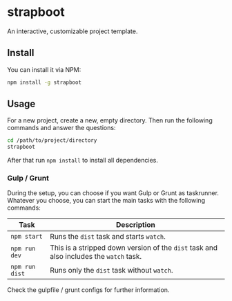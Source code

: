 # strapboot
An interactive, customizable project template.

## Install
You can install it via NPM:

```bash
npm install -g strapboot
```

## Usage
For a new project, create a new, empty directory.
Then run the following commands and answer the questions:

```bash
cd /path/to/project/directory
strapboot
```

After that run `npm install` to install all dependencies.

### Gulp / Grunt
During the setup, you can choose if you want Gulp or Grunt as taskrunner. Whatever you choose, you can start the main tasks with the following commands:

| Task | Description |
| ---- | ----------  |
| `npm start` | Runs the `dist` task and starts `watch`. |
| `npm run dev` | This is a stripped down version of the `dist` task and also includes the `watch` task. |
| `npm run dist` | Runs only the `dist` task without `watch`. |

Check the gulpfile / grunt configs for further information.


